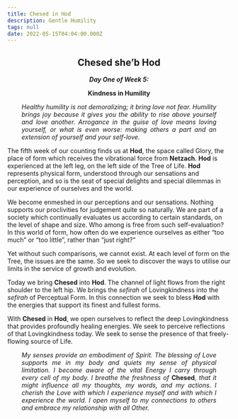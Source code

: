 ```yaml
---
title: Chesed in Hod
description: Gentle Humility
tags: null
date: 2022-05-15T04:04:00.000Z
---
```


<div style="font-weight: bold; text-align:center">
<h2>Chesed she’b Hod</h2>
<i>Day One of Week 5:</i> 
<p>Kindness in Humility</p>

</div>
<div style="text-align: justify; margin-left: 2rem; margin-right: 2rem;">

_Healthy humility is not demoralizing; it bring love not fear. Humility brings joy because it gives you the ability to rise above yourself and love another. Arrogance in the guise of love means loving yourself, or what is even worse: making others a part and an extension of yourself and your self-love._

</div>

The fifth week of our counting finds us at **Hod**, the space called Glory, the place of form which receives the vibrational force from **Netzach**. **Hod** is experienced at the left leg, on the left side of the Tree of Life. **Hod** represents physical form, understood through our sensations and perception, and so is the seat of special delights and special dilemmas in our experience of ourselves and the world.

We become enmeshed in our perceptions and our sensations. Nothing supports our proclivities for judgement quite so naturally. We are part of a society which continually evaluates us according to certain standards, on the level of shape and size. Who among is free from such self-evaluation? In this world of form, how often do we experience ourselves as either “too much” or “too little”, rather than “just right?”

Yet without such comparisons, we cannot exist. At each level of form on the Tree, the issues are the same. So we seek to discover the ways to utilise our limits in the service of growth and evolution.

Today we bring **Chesed** into **Hod**. The channel of light flows from the right shoulder to the left hip. We brings the _sefirah_ of Lovingkindness into the _sefirah_ of Perceptual Form. In this connection we seek to bless **Hod** with the energies that support its finest and fullest forms.

With **Chesed** in **Hod**, we open ourselves to reflect the deep Lovingkindness that provides profoundly healing energies. We seek to perceive reflections of that Lovingkindness today. We seek to sense the presence of that freely-flowing source of Life.

<div style="text-align: justify; margin-left: 2rem; margin-right: 2rem;">

_My senses provide an embodiment of Spirit. The blessing of Love supports me in my body and quiets my sense of physical limitation. I become aware of the vital Energy I carry through every cell of my body. I breathe the freshness of_ **Chesed**, _that it might influence all my thoughts, my words, and my actions. I cherish the Love with which I experience myself and with which I experience the world. I open myself to my connections to others and embrace my relationship with all Other._

</div>
